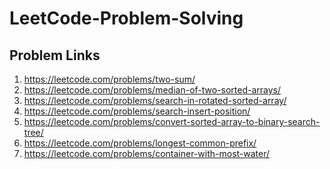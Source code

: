 # LeetCode-Problem-Solving

<!-- ## Google Spreadsheet
  https://docs.google.com/spreadsheets/d/16gNTrNyPSJQJXKLZ8yZfuLEq7hjclUULmqRGsqFDLpE/edit#gid=0<br><br> -->
## Problem Links

1. https://leetcode.com/problems/two-sum/
2. https://leetcode.com/problems/median-of-two-sorted-arrays/
3. https://leetcode.com/problems/search-in-rotated-sorted-array/
4. https://leetcode.com/problems/search-insert-position/
5. https://leetcode.com/problems/convert-sorted-array-to-binary-search-tree/
6. https://leetcode.com/problems/longest-common-prefix/
7. https://leetcode.com/problems/container-with-most-water/
